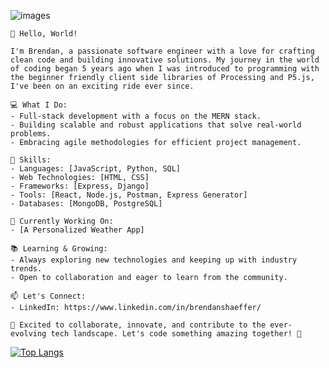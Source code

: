 
![images](https://github.com/toastyThink/toastyThink/assets/55202537/691c35ca-1df3-415f-8820-f823446e74e3)

```
👋 Hello, World!

I'm Brendan, a passionate software engineer with a love for crafting clean code and building innovative solutions. My journey in the world of coding began 5 years ago when I was introduced to programming with the beginner friendly client side libraries of Processing and P5.js, I've been on an exciting ride ever since.

💻 What I Do:
- Full-stack development with a focus on the MERN stack.
- Building scalable and robust applications that solve real-world problems.
- Embracing agile methodologies for efficient project management.

🚀 Skills:
- Languages: [JavaScript, Python, SQL]
- Web Technologies: [HTML, CSS]
- Frameworks: [Express, Django]
- Tools: [React, Node.js, Postman, Express Generator]
- Databases: [MongoDB, PostgreSQL]

🔧 Currently Working On:
- [A Personalized Weather App]

📚 Learning & Growing:
- Always exploring new technologies and keeping up with industry trends.
- Open to collaboration and eager to learn from the community.

📫 Let's Connect:
- LinkedIn: https://www.linkedin.com/in/brendanshaeffer/

🙌 Excited to collaborate, innovate, and contribute to the ever-evolving tech landscape. Let's code something amazing together! 🚀
```

 [![Top Langs](https://github-readme-stats.vercel.app/api/top-langs/?username=anuraghazra)](https://github.com/anuraghazra/github-readme-stats)
